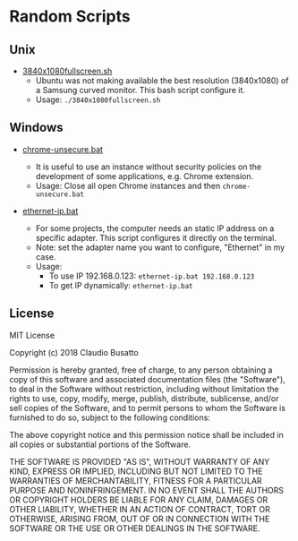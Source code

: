 # Random Scripts

## Unix

- [3840x1080fullscreen.sh](unix/3840x1080fullscreen.sh)
  - Ubuntu was not making available the best resolution (3840x1080) of a Samsung curved monitor. This bash script configure it.
  - Usage: `./3840x1080fullscreen.sh`

## Windows

- [chrome-unsecure.bat](windows/chrome-unsecure.bat)
  - It is useful to use an instance without security policies on the development of some applications, e.g. Chrome extension.
  - Usage: Close all open Chrome instances and then `chrome-unsecure.bat`

- [ethernet-ip.bat](windows/ethernet-ip.bat)
  - For some projects, the computer needs an static IP address on a specific adapter. This script configures it directly on the terminal.
  - Note: set the adapter name you want to configure, "Ethernet" in my case.
  - Usage:
    - To use IP 192.168.0.123: `ethernet-ip.bat 192.168.0.123`
    - To get IP dynamically: `ethernet-ip.bat`

## License

MIT License

Copyright (c) 2018 Claudio Busatto

Permission is hereby granted, free of charge, to any person obtaining a copy
of this software and associated documentation files (the "Software"), to deal
in the Software without restriction, including without limitation the rights
to use, copy, modify, merge, publish, distribute, sublicense, and/or sell
copies of the Software, and to permit persons to whom the Software is
furnished to do so, subject to the following conditions:

The above copyright notice and this permission notice shall be included in all
copies or substantial portions of the Software.

THE SOFTWARE IS PROVIDED "AS IS", WITHOUT WARRANTY OF ANY KIND, EXPRESS OR
IMPLIED, INCLUDING BUT NOT LIMITED TO THE WARRANTIES OF MERCHANTABILITY,
FITNESS FOR A PARTICULAR PURPOSE AND NONINFRINGEMENT. IN NO EVENT SHALL THE
AUTHORS OR COPYRIGHT HOLDERS BE LIABLE FOR ANY CLAIM, DAMAGES OR OTHER
LIABILITY, WHETHER IN AN ACTION OF CONTRACT, TORT OR OTHERWISE, ARISING FROM,
OUT OF OR IN CONNECTION WITH THE SOFTWARE OR THE USE OR OTHER DEALINGS IN THE
SOFTWARE.

